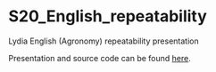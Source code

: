 # S20_English_repeatability
Lydia English (Agronomy) repeatability presentation 

Presentation and source code can be found [here](https://github.com/lydiaPenglish/echPhenology). 
